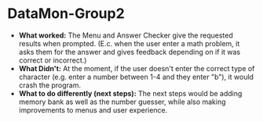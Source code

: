 # DataMon-Group2
- **What worked:**
The Menu and Answer Checker give the requested results when prompted. 
(E.c. when the user enter a math problem, it asks them for the answer and gives feedback depending on if it was correct or incorrect.)
- **What Didn't:**
At the moment, if the user doesn't enter the correct type of character (e.g. enter a number between 1-4 and they enter "b"), it would crash the program.
- **What to do differently (next steps):**
The next steps would be adding memory bank as well as the number guesser, while also making improvements to menus and user experience.

